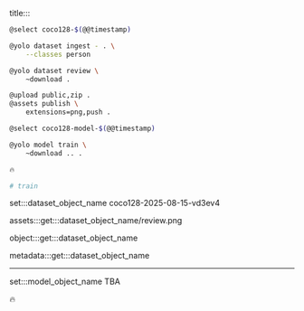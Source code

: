 title:::

```bash
@select coco128-$(@@timestamp)

@yolo dataset ingest - . \
    --classes person

@yolo dataset review \
	~download .

@upload public,zip .
@assets publish \
    extensions=png,push .

@select coco128-model-$(@@timestamp)

@yolo model train \
	~download .. .

🔥

# train
```

set:::dataset_object_name coco128-2025-08-15-vd3ev4

assets:::get:::dataset_object_name/review.png

object:::get:::dataset_object_name

metadata:::get:::dataset_object_name

---

set:::model_object_name TBA

🔥